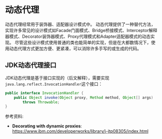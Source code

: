 # 动态代理

动态代理经常用于装饰器、适配器设计模式中。
动态代理提供了一种替代方法，实现许多常见的设计模式如Facade门面模式、Bridge桥接模式、Interceptor解释器模式、Decorator装饰器模式、Proxy代理模式和Adapter适配器模式的动态实现。
尽管这些设计模式使用普通的类也能简单的实现，但是在大都数情况下，使用动态代理方式更加方便、更紧凑，可以消除许多手写的或生成的代码。


## JDK动态代理接口

JDK动态代理是基于接口实现的（后文解释），需要实现```java.lang.reflect.InvocationHandler```这个接口：
```java
public interface InvocationHandler {
	public Object invoke(Object proxy, Method method, Object[] args)
        throws Throwable;
}
```



参考资料:

- **Decorating with dynamic proxies**: https://www.ibm.com/developerworks/library/j-jtp08305/index.html

